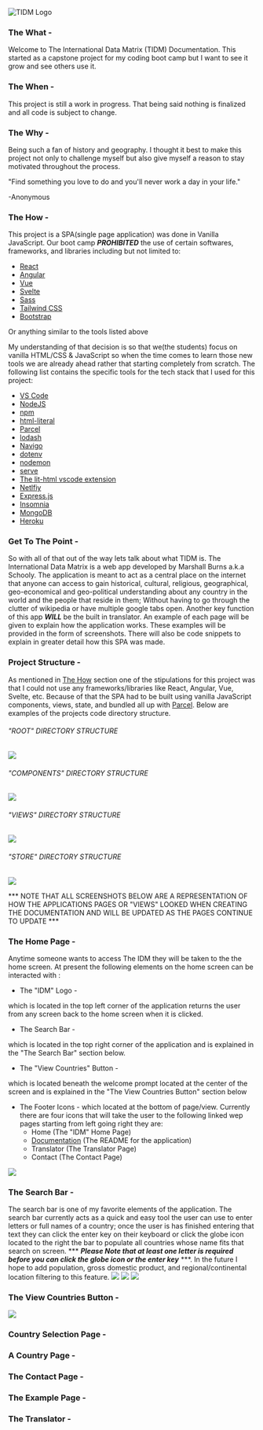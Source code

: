 ![TIDM Logo](./assets/images/Branding/logo-no-background.png)

### The What -
Welcome to The International Data Matrix (TIDM) Documentation. This started as a capstone project for my coding boot camp but I want to see it grow and see others use it.


### The When -
This project is still a work in progress. That being said nothing is finalized and all code is subject to change.


### The Why -
Being such a fan of history and geography. I thought it best to make this project not only to challenge myself but also give myself a reason to stay motivated throughout the process.

"Find something you love to do and you'll never work a day in your life."

-Anonymous

### The How -
This project is a SPA(single page application) was done in Vanilla JavaScript. Our boot camp <b><i>PROHIBITED</i></b> the use of certain softwares, frameworks, and libraries including but not limited to:
- [React](https://reactjs.org/)
- [Angular](https://angular.io/)
- [Vue](https://vuejs.org/)
- [Svelte](https://svelte.dev/)
- [Sass](https://sass-lang.com/)
- [Tailwind CSS](https://tailwindcss.com/)
- [Bootstrap](https://getbootstrap.com/)

Or anything similar to the tools listed above

My understanding of that decision is so that we(the students) focus on vanilla HTML/CSS & JavaScript so when the time comes to learn those new tools we are already ahead rather that starting completely from scratch. The following list contains the specific tools for the tech stack that I used for this project:
- [VS Code](https://code.visualstudio.com/)
- [NodeJS](https://nodejs.org/en/)
- [npm](https://www.npmjs.com/)
- [html-literal](https://www.npmjs.com/package/html-literal)
- [Parcel](https://parceljs.org/)
- [lodash](https://www.npmjs.com/package/lodash)
- [Navigo](https://github.com/krasimir/navigo)
- [dotenv](https://github.com/motdotla/dotenv)
- [nodemon](https://www.npmjs.com/package/nodemon)
- [serve](https://www.npmjs.com/package/serve)
- [The lit-html vscode extension](https://marketplace.visualstudio.com/items?itemName=bierner.lit-html)
- [Netlfiy](https://www.netlify.com/?utm_source=google&utm_medium=paid_search&utm_campaign=12755510784&adgroup=118788138897&utm_term=netlify&utm_content=kwd-371509120223&creative=514583565825&device=c&matchtype=e&location=9021584)
- [Express.js](https://expressjs.com/)
- [Insomnia](https://insomnia.rest/)
- [MongoDB](https://www.mongodb.com/)
- [Heroku](https://www.heroku.com/)

### Get To The Point -

So with all of that out of the way lets talk about what TIDM is. The International Data Matrix is a web app developed by Marshall Burns a.k.a Schooly. The application is meant to act as a central place on the internet that anyone can access to gain historical, cultural, religious, geographical, geo-economical and geo-political understanding about any country in the world and the people that reside in them; Without having to go through the clutter of wikipedia or have multiple google tabs open. Another key function of this app <b><i>WILL</i></b> be the built in translator. An example of each page will be given to explain how the application works. These examples  will be provided in the form of screenshots. There will also be code snippets to explain in greater detail how this SPA was made.

### Project Structure -
As mentioned in [The How](https://github.com/SchoolyB/Capstone/tree/master#the-why--) section one of the stipulations for  this project was that I could not use any frameworks/libraries like React, Angular, Vue, Svelte, etc. Because of that the SPA had to be built using vanilla JavaScript components, views, state, and bundled all up with [Parcel](https://parceljs.org/). Below are examples of the projects code directory structure.
###### <i>"ROOT" DIRECTORY STRUCTURE</i>
<img src="./assets/images/README/rootDirectory.JPG">

###### <i>"COMPONENTS" DIRECTORY STRUCTURE</i>
<img src="./assets/images/README/componentsDirectory.JPG">

###### <i> "VIEWS" DIRECTORY STRUCTURE</i>
<img src="./assets/images/README/viewsDirectory.JPG">

###### <i>"STORE" DIRECTORY STRUCTURE</i>
<img src="./assets/images/README/storeDirectory.JPG">

 *** NOTE THAT ALL SCREENSHOTS BELOW ARE A REPRESENTATION OF HOW THE APPLICATIONS PAGES OR "VIEWS" LOOKED WHEN CREATING THE DOCUMENTATION AND WILL BE UPDATED AS THE PAGES CONTINUE TO UPDATE ***
### The Home Page -
Anytime someone wants to access The IDM they will be taken to the the home screen. At present the following elements on the home screen can be interacted with :

 - The "IDM" Logo -

which is located in the top left corner of the application returns the user from any screen back to the home screen when it is clicked.
 - The Search Bar -

which is located in the top right corner of the application and is explained in the "The Search Bar" section below.

 - The "View Countries" Button -

which is located beneath the welcome prompt located at the center of the screen and is explained in the "The View Countries Button" section below

 - The Footer Icons -
which located at the bottom of page/view. Currently there are four icons that will take the user to the following linked wep pages starting from left going right they are:
    - Home (The "IDM" Home Page)
    - [Documentation](https://github.com/SchoolyB/Capstone/blob/master/README.md) (The README for the application)
    - Translator (The Translator Page)
    - Contact (The Contact Page)


<img src="./assets/images/README/homeScreen.JPG">

### The Search Bar -
The search bar is one of my favorite elements of the application. The search bar currently acts as a quick and easy tool the user can use to enter letters or full names of a country; once the user is has finished entering that text they can click the enter key on their keyboard or click the globe icon located to the right the bar to populate all countries whose name fits that search on screen. *** ***Please Note that at least one letter is required before you can click the globe icon or the enter key***  ***. In the future I hope to add population, gross domestic product, and regional/continental location filtering to this feature.
<img src= "./assets/images/README/searchbtn.jpg">
<img src= "./assets/images/README/specificCountryFilter.JPG">
<img src= "./assets/images/README/notSoSpecificCountryFilter.JPG">

### The View Countries Button -
<img src= "./assets/images/README/viewcContriesBtn.jpg" >

### Country Selection Page    -

### A Country Page -

### The Contact Page -

### The Example Page -


### The Translator -
